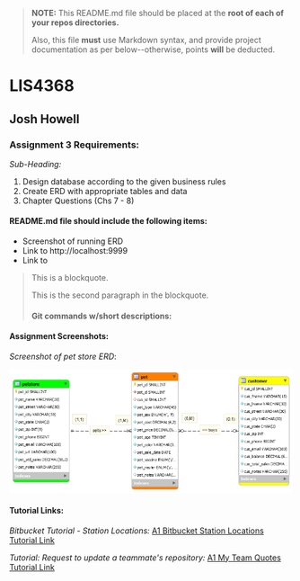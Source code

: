 > **NOTE:** This README.md file should be placed at the **root of each of your repos directories.**
>
>Also, this file **must** use Markdown syntax, and provide project documentation as per below--otherwise, points **will** be deducted.
>

# LIS4368

## Josh Howell

### Assignment 3 Requirements:

*Sub-Heading:*

1. Design database according to the given business rules
2. Create ERD with appropriate tables and data
3. Chapter Questions (Chs 7 - 8)

#### README.md file should include the following items:

* Screenshot of running ERD
* Link to http://localhost:9999
* Link to 

> This is a blockquote.
> 
> This is the second paragraph in the blockquote.
>
> #### Git commands w/short descriptions:


#### Assignment Screenshots:

*Screenshot of pet store ERD*:

![pet store ERD Screenshot](img/ERD.png)



#### Tutorial Links:

*Bitbucket Tutorial - Station Locations:*
[A1 Bitbucket Station Locations Tutorial Link](https://bitbucket.org/jch10g/bitbucketstationlocations/ "Bitbucket Station Locations")

*Tutorial: Request to update a teammate's repository:*
[A1 My Team Quotes Tutorial Link](https://bitbucket.org/jch10g/myteamquotes/ "My Team Quotes Tutorial")
